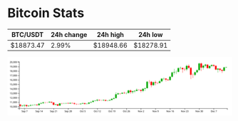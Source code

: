 # Bitcoin Stats

BTC/USDT|24h change|24h high|24h low|
|---|---|---|---|
|$18873.47|2.99%|$18948.66|$18278.91|

<img src="./chart.svg">
